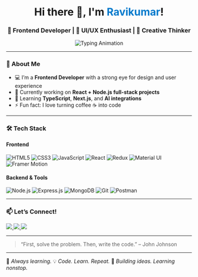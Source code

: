 <h1 align="center">Hi there 👋, I'm <span style="color:#007acc;">Ravikumar</span>!</h1>
<h3 align="center">🚀 Frontend Developer | 🎨 UI/UX Enthusiast | 🧠 Creative Thinker</h3>

<p align="center">
  <img src="https://readme-typing-svg.demolab.com?font=Fira+Code&weight=500&pause=1000&color=36BCF7&center=true&vCenter=true&width=440&lines=%E2%9A%A1Crafting+Pixel+Perfect+UI+%26+UX;%F0%9F%8E%AFBuilding+with+React.js+%26+TypeScript;%F0%9F%91%A8%E2%80%8D%F0%9F%92%BBAlways+Learning+New+Tech%21" alt="Typing Animation" />
</p>


---

### 🧠 About Me
- 💻 I’m a **Frontend Developer** with a strong eye for design and user experience  
- 🔭 Currently working on **React + Node.js full-stack projects**
- 🌱 Learning **TypeScript**, **Next.js**, and **AI integrations**
- ⚡ Fun fact: I love turning coffee ☕ into code

---

### 🛠️ Tech Stack

#### Frontend
![HTML5](https://img.shields.io/badge/HTML5-E34F26?style=flat&logo=html5&logoColor=white)
![CSS3](https://img.shields.io/badge/CSS3-1572B6?style=flat&logo=css3&logoColor=white)
![JavaScript](https://img.shields.io/badge/JavaScript-F7DF1E?style=flat&logo=javascript&logoColor=black)
![React](https://img.shields.io/badge/React-20232A?style=flat&logo=react&logoColor=61DAFB)
![Redux](https://img.shields.io/badge/Redux-764ABC?style=flat&logo=redux&logoColor=white)
![Material UI](https://img.shields.io/badge/Material--UI-007FFF?style=flat&logo=mui&logoColor=white)
![Framer Motion](https://img.shields.io/badge/Framer_Motion-0055FF?style=flat&logo=framer&logoColor=white)

#### Backend & Tools
![Node.js](https://img.shields.io/badge/Node.js-339933?style=flat&logo=nodedotjs&logoColor=white)
![Express.js](https://img.shields.io/badge/Express.js-000000?style=flat&logo=express&logoColor=white)
![MongoDB](https://img.shields.io/badge/MongoDB-4EA94B?style=flat&logo=mongodb&logoColor=white)
![Git](https://img.shields.io/badge/Git-F05032?style=flat&logo=git&logoColor=white)
![Postman](https://img.shields.io/badge/Postman-FF6C37?style=flat&logo=postman&logoColor=white)


---

### 📫 Let’s Connect!
<p align="left">
  <a href="https:www.linkedin.com/in/ravikumar-m-s-41b712230" target="_blank">
    <img src="https://img.shields.io/badge/LinkedIn-blue?style=flat&logo=linkedin&logoColor=white"/>
  </a>
  <a href="mailto:raviachhalkar@gmail.com">
    <img src="https://img.shields.io/badge/Email-D14836?style=flat&logo=gmail&logoColor=white"/>
  </a>
  <a href="https://github.com/Ravikumarachhalkar/MusicPlayer">
    <img src="https://img.shields.io/badge/Portfolio-000?style=flat&logo=vercel&logoColor=white"/>
  </a>
</p>

---

> “First, solve the problem. Then, write the code.” – John Johnson

---

🧠 _Always learning._
💡 _Code. Learn. Repeat._
🚀 _Building ideas. Learning nonstop._



